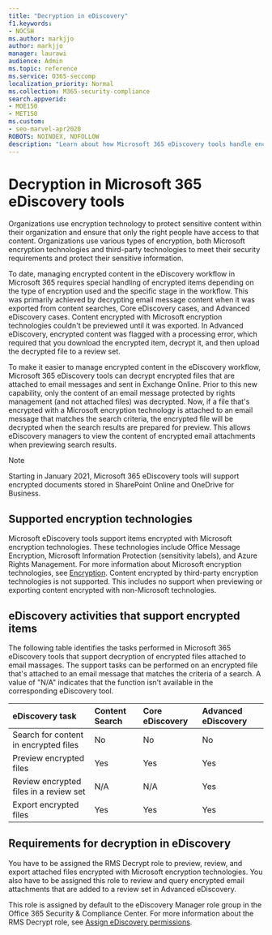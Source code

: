 ```yaml
---
title: "Decryption in eDiscovery"
f1.keywords:
- NOCSH
ms.author: markjjo
author: markjjo
manager: laurawi
audience: Admin
ms.topic: reference
ms.service: O365-seccomp
localization_priority: Normal
ms.collection: M365-security-compliance 
search.appverid: 
- MOE150
- MET150
ms.custom:
- seo-marvel-apr2020
ROBOTS: NOINDEX, NOFOLLOW
description: "Learn about how Microsoft 365 eDiscovery tools handle encrypted documents attached to email messages."
---
```


# Decryption in Microsoft 365 eDiscovery tools

Organizations use encryption technology to protect sensitive content within their organization and ensure that only the right people have access to that content. Organizations use various types of encryption, both Microsoft encryption technologies and third-party technologies to meet their security requirements and protect their sensitive information.

To date, managing encrypted content in the eDiscovery workflow in Microsoft 365 requires special handling of encrypted items depending on the type of encryption used and the specific stage in the workflow. This was primarily achieved by decrypting email message content when it was exported from content searches, Core eDiscovery cases, and Advanced eDiscovery cases. Content encrypted with Microsoft encryption technologies couldn't be previewed until it was exported. In Advanced eDiscovery, encrypted content was flagged with a processing error, which required that you download the encrypted item, decrypt it, and then upload the decrypted file to a review set.

To make it easier to manage encrypted content in the eDiscovery workflow, Microsoft 365 eDiscovery tools can decrypt encrypted files that are attached to email messages and sent in Exchange Online. Prior to this new capability, only the content of an email message protected by rights management (and not attached files) was decrypted. Now, if a file that's encrypted with a Microsoft encryption technology is attached to an email message that matches the search criteria, the encrypted file will be decrypted when the search results are prepared for preview. This allows eDiscovery managers to view the content of encrypted email attachments when previewing search results.

> [!NOTE]
> Starting in January 2021, Microsoft 365 eDiscovery tools will support encrypted documents stored in SharePoint Online and OneDrive for Business.

## Supported encryption technologies

Microsoft eDiscovery tools support items encrypted with Microsoft encryption technologies. These technologies include Office Message Encryption, Microsoft Information Protection (sensitivity labels), and Azure Rights Management. For more information about Microsoft encryption technologies, see [Encryption](encryption.md). Content encrypted by third-party encryption technologies is not supported. This includes no support when previewing or exporting content encrypted with non-Microsoft technologies.

## eDiscovery activities that support encrypted items

The following table identifies the tasks performed in Microsoft 365 eDiscovery tools that support decryption of encrypted files attached to email massages. The support tasks can be performed on an encrypted file that's attached to an email message that matches the criteria of a search. A value of "N/A" indicates that the function isn't available in the corresponding eDiscovery tool.

|eDiscovery task  |Content Search  |Core eDiscovery  |Advanced eDiscovery  |
|:---------|:---------|:---------|:---------|
|Search for content in encrypted files     |No      |No      |No      |
|Preview encrypted files     |Yes      |Yes     |Yes       |
|Review encrypted files in a review set    |N/A      |N/A        | Yes        |
|Export encrypted files    |Yes       |Yes  |Yes    |

## Requirements for decryption in eDiscovery

You have to be assigned the RMS Decrypt role to preview, review, and export attached files encrypted with Microsoft encryption technologies. You also have to be assigned this role to review and query encrypted email attachments that are added to a review set in Advanced eDiscovery.

This role is assigned by default to the eDiscovery Manager role group in the Office 365 Security & Compliance Center. For more information about the RMS Decrypt role, see [Assign eDiscovery permissions](assign-ediscovery-permissions.md#rms-decrypt).
